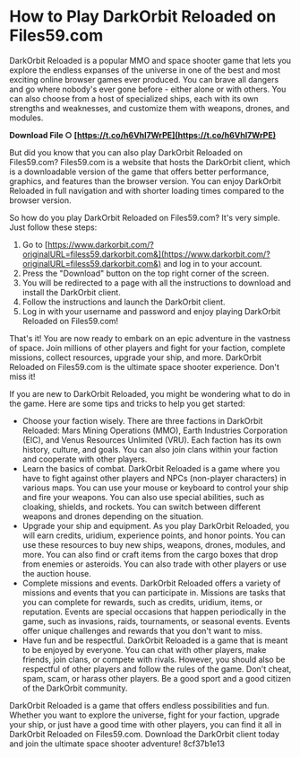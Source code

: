 
 
# How to Play DarkOrbit Reloaded on Files59.com
 
DarkOrbit Reloaded is a popular MMO and space shooter game that lets you explore the endless expanses of the universe in one of the best and most exciting online browser games ever produced. You can brave all dangers and go where nobody's ever gone before - either alone or with others. You can also choose from a host of specialized ships, each with its own strengths and weaknesses, and customize them with weapons, drones, and modules.
 
**Download File ○ [https://t.co/h6Vhl7WrPE](https://t.co/h6Vhl7WrPE)**


 
But did you know that you can also play DarkOrbit Reloaded on Files59.com? Files59.com is a website that hosts the DarkOrbit client, which is a downloadable version of the game that offers better performance, graphics, and features than the browser version. You can enjoy DarkOrbit Reloaded in full navigation and with shorter loading times compared to the browser version.
 
So how do you play DarkOrbit Reloaded on Files59.com? It's very simple. Just follow these steps:
 
1. Go to [https://www.darkorbit.com/?originalURL=filess59.darkorbit.com&](https://www.darkorbit.com/?originalURL=filess59.darkorbit.com&) and log in to your account.
2. Press the "Download" button on the top right corner of the screen.
3. You will be redirected to a page with all the instructions to download and install the DarkOrbit client.
4. Follow the instructions and launch the DarkOrbit client.
5. Log in with your username and password and enjoy playing DarkOrbit Reloaded on Files59.com!

That's it! You are now ready to embark on an epic adventure in the vastness of space. Join millions of other players and fight for your faction, complete missions, collect resources, upgrade your ship, and more. DarkOrbit Reloaded on Files59.com is the ultimate space shooter experience. Don't miss it!
  
If you are new to DarkOrbit Reloaded, you might be wondering what to do in the game. Here are some tips and tricks to help you get started:

- Choose your faction wisely. There are three factions in DarkOrbit Reloaded: Mars Mining Operations (MMO), Earth Industries Corporation (EIC), and Venus Resources Unlimited (VRU). Each faction has its own history, culture, and goals. You can also join clans within your faction and cooperate with other players.
- Learn the basics of combat. DarkOrbit Reloaded is a game where you have to fight against other players and NPCs (non-player characters) in various maps. You can use your mouse or keyboard to control your ship and fire your weapons. You can also use special abilities, such as cloaking, shields, and rockets. You can switch between different weapons and drones depending on the situation.
- Upgrade your ship and equipment. As you play DarkOrbit Reloaded, you will earn credits, uridium, experience points, and honor points. You can use these resources to buy new ships, weapons, drones, modules, and more. You can also find or craft items from the cargo boxes that drop from enemies or asteroids. You can also trade with other players or use the auction house.
- Complete missions and events. DarkOrbit Reloaded offers a variety of missions and events that you can participate in. Missions are tasks that you can complete for rewards, such as credits, uridium, items, or reputation. Events are special occasions that happen periodically in the game, such as invasions, raids, tournaments, or seasonal events. Events offer unique challenges and rewards that you don't want to miss.
- Have fun and be respectful. DarkOrbit Reloaded is a game that is meant to be enjoyed by everyone. You can chat with other players, make friends, join clans, or compete with rivals. However, you should also be respectful of other players and follow the rules of the game. Don't cheat, spam, scam, or harass other players. Be a good sport and a good citizen of the DarkOrbit community.

DarkOrbit Reloaded is a game that offers endless possibilities and fun. Whether you want to explore the universe, fight for your faction, upgrade your ship, or just have a good time with other players, you can find it all in DarkOrbit Reloaded on Files59.com. Download the DarkOrbit client today and join the ultimate space shooter adventure!
 8cf37b1e13
 
